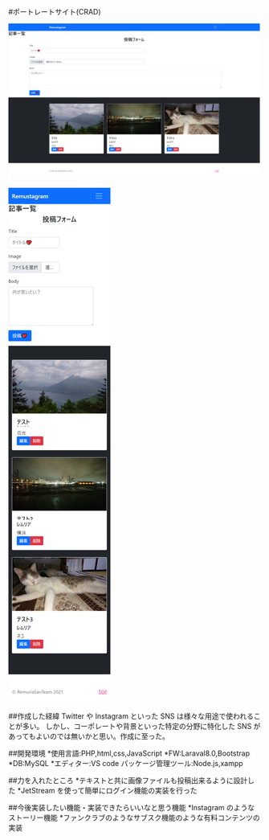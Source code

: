 #ポートレートサイト(CRAD)

![PC画面](https://github.com/RemuriaSanTeam/RemuriaPortfolio_laravel/blob/main/laravel_PC.png "ブラウザ時")

![SP画面](https://github.com/RemuriaSanTeam/RemuriaPortfolio_laravel/blob/main/laravel_SP.png "レスポンシブ")

##作成した経緯
Twitter や Instagram といった SNS は様々な用途で使われることが多い。
しかし、コーポレートや背景といった特定の分野に特化した SNS があってもよいのでは無いかと思い。作成に至った。

##開発環境
*使用言語:PHP,html,css,JavaScript
*FW:Laraval8.0,Bootstrap
*DB:MySQL
*エディター:VS code
パッケージ管理ツール:Node.js,xampp

##力を入れたところ
*テキストと共に画像ファイルも投稿出来るように設計した
*JetStream を使って簡単にログイン機能の実装を行った

##今後実装したい機能・実装できたらいいなと思う機能
*Instagram のようなストーリー機能
*ファンクラブのようなサブスク機能のような有料コンテンツの実装
